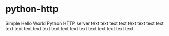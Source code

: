 # python-http

Simple Hello World Python HTTP server
text
text
text
text
text
text
text
text
text
text
text
text
text
text
text
text
text
text
text
text
text
text
